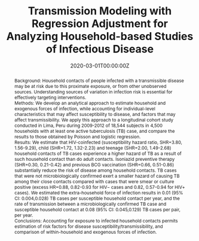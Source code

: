 ---
title: "Transmission Modeling with Regression Adjustment for Analyzing Household-based Studies of Infectious Disease"
authors:
- "Forrest W. Crawford"
- "Florian M Marx"
- admin
- "Ted Cohen"

date: "2020-03-01T00:00:00Z"
doi: "https://dx.doi.org/10.1097%2FEDE.0000000000001143"

# Schedule page publish date (NOT publication's date).
publishDate: "2021-09-01T00:00:00Z"

# Publication type.
# Legend: 0 = Uncategorized; 1 = Conference paper; 2 = Journal article;
# 3 = Preprint / Working Paper; 4 = Report; 5 = Book; 6 = Book section;
# 7 = Thesis; 8 = Patent
publication_types: ["2"]

# Publication name and optional abbreviated publication name.
publication: Epidemiology
publication_short: Epidemiology

abstract: "Background:
Household contacts of people infected with a transmissible disease may be at risk due to this proximate exposure, or from other unobserved sources. Understanding sources of variation in infection risk is essential for effectively targeting interventions.



Methods:
We develop an analytical approach to estimate household and exogenous forces of infection, while accounting for individual-level characteristics that may affect susceptibility to disease, and factors that may affect transmissibility. We apply this approach to a longitudinal cohort study conducted in Lima, Peru during 2009-2012 of 18,544 subjects in 4,500 households with at least one active tuberculosis (TB) case, and compare the results to those obtained by Poisson and logistic regression.



Results:
We estimate that HIV-coinfected (susceptibility hazard ratio, SHR=3.80, 1.56-9.29), child (SHR=1.72, 1.32-2.23) and teenage (SHR=2.00, 1.49-2.68) household contacts of TB cases experience a higher hazard of TB as a result of such household contact than do adult contacts. Isoniazid preventive therapy (SHR=0.30, 0.21-0.42) and previous BCG vaccination (SHR=0.66, 0.51-0.86) substantially reduce the risk of disease among household contacts. TB cases that were not microbiologically confirmed exert a smaller hazard of causing TB among their close contacts compared with cases that were smear or culture positive (excess HR=0.88, 0.82-0.93 for HIV− cases and 0.82, 0.57-0.94 for HIV+ cases). We estimated the extra-household force of infection results in 0.01 (95% CI: 0.004,0.028) TB cases per susceptible household contact per year, and the rate of transmission between a microbiologically confirmed TB case and susceptible household contact at 0.08 (95% CI: 0.045,0.129) TB cases per pair, per year.



Conclusions:
Accounting for exposure to infected household contacts permits estimation of risk factors for disease susceptibility/transmissibility, and comparison of within-household and exogenous forces of infection."

# Summary. An optional shortened abstract.
# summary: Lorem ipsum dolor sit amet, consectetur adipiscing elit. Duis posuere tellus ac convallis placerat. Proin tincidunt magna sed ex sollicitudin condimentum.

tags:
- Cluster
- Contagion
- Force of Infection
- Household Transmission

featured: false

links:
- name: Online Access
  url: https://www.ncbi.nlm.nih.gov/pmc/articles/PMC7718772/
# url_pdf: 
# url_code: '#'
# url_dataset: '#'
# url_poster: '#'
# url_project: ''
# url_slides: ''
# url_source: '#'
# url_video: '#'

# Featured image
# To use, add an image named `featured.jpg/png` to your page's folder. 
# image:
#   caption: ''
#   focal_point: ""
#   preview_only: false

# Associated Projects (optional).
#   Associate this publication with one or more of your projects.
#   Simply enter your project's folder or file name without extension.
#   E.g. `internal-project` references `content/project/internal-project/index.md`.
#   Otherwise, set `projects: []`.
# projects: 

# Slides (optional).
#   Associate this publication with Markdown slides.
#   Simply enter your slide deck's filename without extension.
#   E.g. `slides: "example"` references `content/slides/example/index.md`.
#   Otherwise, set `slides: ""`.
slides: ""
---
